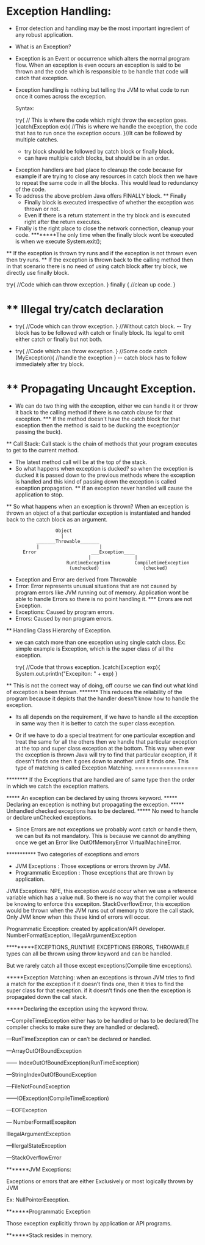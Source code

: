 Exception Handling:
===================

* Error detection and handling may be the most important ingredient of any robust application.

* What is an Exception?
- Exception is an Event or occurrence which alters the normal program flow.
  When an exception is even occurs an exception is said to be thrown and the code which is
  responsible to be handle that code will catch that exception.
- Exception handling is nothing but telling the JVM to what code to run once it comes across
  the exception.

  Syntax:

  try{
   // This is where the code which might throw the exception goes.
  }catch(Exception ex){
    //This is where we handle the exception, the code that has to run once the exception occurs.
  }//It can be followed by multiple catches.


  * try block should be followed by catch block or finally block.
  * can have multiple catch blocks, but should be in an order.

* Exception handlers are bad place to cleanup the code because for example if are trying to
  close any resources in catch block then we have to repeat the same code in all the blocks.
  This would lead to redundancy of the code.
* To address the above problem Java offers FINALLY block.
** Finally
  - Finally block is executed irrespective of whether the exception was thrown or not.
  - Even if there is a return statement in the try block and is executed right after the return executes.
* Finally is the right place to close the network connection, cleanup your code.
********The only time when the finally block wont be executed is when we execute
        System.exit();
        
** If the exception is thrown try runs and if the exception is not thrown even then try runs.
** If the exception is thrown back to the calling method then in that scenario there is no
   need of using catch block after try block, we directly use finally block.

   try{
     //Code which can throw exception.
   } finally {
     //clean up code.
   }

** Illegal try/catch declaration
   =============================

- try{
  //Code which can throw exception.
  }
  //Without catch block.
-- Try block has to be followed with catch or finally block.
   Its legal to omit either catch or finally but not both.

- try{
  //Code which can throw exception.
  }
  //Some code
  catch (MyException){
    //handle the exception
  }
-- catch block has to follow immediately after try block.


** Propagating Uncaught Exception.
=================================

* We can do two thing with the exception, either we can handle it or throw it back to
  the calling method if there is no catch clause for that exception.
*** If the method doesn't have the catch block for that exception then the method is said
    to be ducking the exception(or passing the buck).

** Call Stack: Call stack is the chain of methods that your program executes to get to the
   current method.
  - The latest method call will be at the top of the stack.
- So what happens when exception is ducked?
  so when the exception is ducked it is passed down to the previous methods where the
  exception is handled and this kind of passing down the exception is called exception propagation.
** If an exception never handled will cause the application to stop.

** So what happens when an exception is thrown?
   When an exception is thrown an object of a that particular exception is instantiated and
   handed back to the catch block as an argument.


                      Object
                        |
               _______Throwable_______
               |                      |
          Error                    ___Exception____
                                  |                |
                          RuntimeException         CompiletimeException
                           (unchecked)                (checked)


* Exception and Error are derived from Throwable
* Error: Error represents unusual situations that are not caused by program errors like
         JVM running out of memory.
  Application wont be able to handle Errors so there is no point handling it.
*** Errors are not Exception.
* Exceptions: Caused by program errors.
* Errors:     Caused by non program errors.

** Handling Class Hierarchy of Exception.

* we can catch more than one exception using single catch class.
Ex: simple example is Exception, which is the super class of all the exception.

  try{
    //Code that throws exception.
  }catch(Exception exp){
    System.out.println("Excepiton: " + exp)
  }

** This is not the correct way of doing, off course we can find out what kind of exception is
   been thrown.
******* This reduces the reliability of the program because it depicts that the handler doesn't
        know how to handle the exception.
* Its all depends on the requirement, if we have to handle all the exception in same way then
it is better to catch the super class exception.

* Or if we have to do a special treatment for one particular exception and treat the same for
  all the others then we handle that particular exception at the top and super class exception
  at the bottom.
  This way when ever the exception is thrown Java will try to find that particular exception,
  if it doesn't finds one then it goes down to another until it finds one.
  This type of matching is called Exception Matching.
                                  ==================

******** If the Exceptions that are handled are of same type then the order in which we catch the
         exception matters.

***** An exception can be declared by using throws keyword.
***** Declaring an exception is nothing but propagating the exception.
***** Unhandled checked exceptions has to be declared.
***** No need to handle or declare unChecked exceptions.

* Since Errors are not exceptions we probably wont catch or handle them, we can but its not
  mandatory. This is because we cannot do anything once we get an Error like OutOfMemoryError
  VirtualMachineError.


***********  Two categories of exceptions and errors

- JVM Exceptions : Those exceptions or errors thrown by JVM.
- Programmatic Exception :  Those exceptions that are thrown by application.

JVM Exceptions: NPE, this exception would occur when we use a reference variable which has
a  value null. So there is no way that the compiler would be knowing to enforce this excepiton.
StackOverflowError, this exception would be thrown when the JVM runs out of memory to store
                    the call stack.
  Only JVM know when this these kind of errors will occur.

Programmatic Exception: created by application/API developer.
NumberFormatException, IllegalArgumentException



*********EXCEPTIONS,,RUNTIME EXCEPTIONS ERRORS, THROWABLE types can all be thrown using throw keyword and can be handled.

But we rarely catch all those except exceptions(Compile time exceptions).



*****Exception Matching: when an exceptions is thrown JVM tries to find a match for the exception if it doesn’t finds one, then it tries to find the super class for that exception. if it doesn’t finds one then the exception is propagated down the call stack.



*****Declaring the exception using the keyword throw.

—CompileTimeException either has to be handled or has to be declared(The compiler checks to make sure they are handled or declared).

—RunTimeException can or can’t be declared or handled.



—ArrayOutOfBoundException

—— IndexOutOfBoundException(RunTimeException)

—StringIndexOutOfBoundException



—FileNotFoundException

——IOException(CompileTimeException)

—EOFException



— NumberFormatExcepiton 

IllegalArgumentException

—IllergalStateException

—StackOverflowError





*******JVM Exceptions: 

Exceptions or errors that are either Exclusively or most logically thrown by JVM

Ex: NullPointerExecption.

*******Programmatic Exception

Those exception explicitly thrown by application or API programs.



*******Stack resides in memory.



